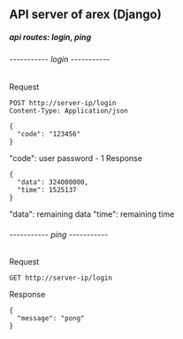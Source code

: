 ## API server of arex (Django)

##### api routes: login, ping


###### ----------- login -----------
Request
```
POST http://server-ip/login
Content-Type: Application/json

{
  "code": "123456"
}
```
"code": user password - 1
Response
```
{
  "data": 324000000,
  "time": 1525137
}
```
"data": remaining data
"time": remaining time
###### ----------- ping -----------
Request
```
GET http://server-ip/login
```
Response
```
{
  "message": "pong"
}
```